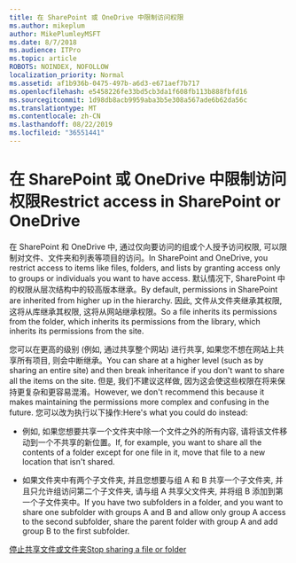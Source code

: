 ```yaml
---
title: 在 SharePoint 或 OneDrive 中限制访问权限
ms.author: mikeplum
author: MikePlumleyMSFT
ms.date: 8/7/2018
ms.audience: ITPro
ms.topic: article
ROBOTS: NOINDEX, NOFOLLOW
localization_priority: Normal
ms.assetid: af1b936b-0475-497b-a6d3-e671aef7b717
ms.openlocfilehash: e5458226fe33bd5cb3da1f608fb113b888fbfd16
ms.sourcegitcommit: 1d98db8acb9959aba3b5e308a567ade6b62da56c
ms.translationtype: MT
ms.contentlocale: zh-CN
ms.lasthandoff: 08/22/2019
ms.locfileid: "36551441"
---
```

# <a name="restrict-access-in-sharepoint-or-onedrive"></a><span data-ttu-id="96eb5-102">在 SharePoint 或 OneDrive 中限制访问权限</span><span class="sxs-lookup"><span data-stu-id="96eb5-102">Restrict access in SharePoint or OneDrive</span></span>

<span data-ttu-id="96eb5-103">在 SharePoint 和 OneDrive 中, 通过仅向要访问的组或个人授予访问权限, 可以限制对文件、文件夹和列表等项目的访问。</span><span class="sxs-lookup"><span data-stu-id="96eb5-103">In SharePoint and OneDrive, you restrict access to items like files, folders, and lists by granting access only to groups or individuals you want to have access.</span></span> <span data-ttu-id="96eb5-104">默认情况下, SharePoint 中的权限从层次结构中的较高版本继承。</span><span class="sxs-lookup"><span data-stu-id="96eb5-104">By default, permissions in SharePoint are inherited from higher up in the hierarchy.</span></span> <span data-ttu-id="96eb5-105">因此, 文件从文件夹继承其权限, 这将从库继承其权限, 这将从网站继承权限。</span><span class="sxs-lookup"><span data-stu-id="96eb5-105">So a file inherits its permissions from the folder, which inherits its permissions from the library, which inherits its permissions from the site.</span></span>
  
<span data-ttu-id="96eb5-106">您可以在更高的级别 (例如, 通过共享整个网站) 进行共享, 如果您不想在网站上共享所有项目, 则会中断继承。</span><span class="sxs-lookup"><span data-stu-id="96eb5-106">You can share at a higher level (such as by sharing an entire site) and then break inheritance if you don't want to share all the items on the site.</span></span> <span data-ttu-id="96eb5-107">但是, 我们不建议这样做, 因为这会使这些权限在将来保持更复杂和更容易混淆。</span><span class="sxs-lookup"><span data-stu-id="96eb5-107">However, we don't recommend this because it makes maintaining the permissions more complex and confusing in the future.</span></span> <span data-ttu-id="96eb5-108">您可以改为执行以下操作:</span><span class="sxs-lookup"><span data-stu-id="96eb5-108">Here's what you could do instead:</span></span>
  
- <span data-ttu-id="96eb5-109">例如, 如果您想要共享一个文件夹中除一个文件之外的所有内容, 请将该文件移动到一个不共享的新位置。</span><span class="sxs-lookup"><span data-stu-id="96eb5-109">If, for example, you want to share all the contents of a folder except for one file in it, move that file to a new location that isn't shared.</span></span>
    
- <span data-ttu-id="96eb5-110">如果文件夹中有两个子文件夹, 并且您想要与组 A 和 B 共享一个子文件夹, 并且只允许组访问第二个子文件夹, 请与组 A 共享父文件夹, 并将组 B 添加到第一个子文件夹中。</span><span class="sxs-lookup"><span data-stu-id="96eb5-110">If you have two subfolders in a folder, and you want to share one subfolder with groups A and B and allow only group A access to the second subfolder, share the parent folder with group A and add group B to the first subfolder.</span></span>
    
[<span data-ttu-id="96eb5-111">停止共享文件或文件夹</span><span class="sxs-lookup"><span data-stu-id="96eb5-111">Stop sharing a file or folder </span></span>](https://go.microsoft.com/fwlink/?linkid=2008861)
  

